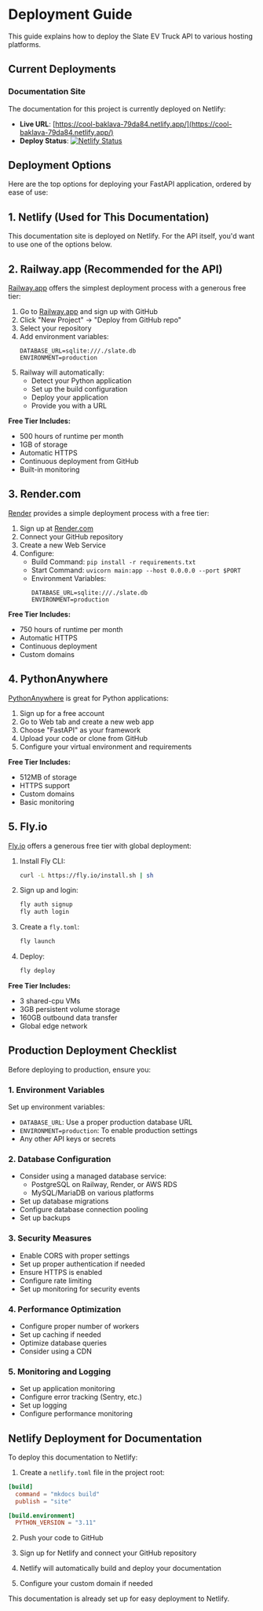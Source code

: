 # Deployment Guide

This guide explains how to deploy the Slate EV Truck API to various hosting platforms.

## Current Deployments

### Documentation Site

The documentation for this project is currently deployed on Netlify:

- **Live URL**: [https://cool-baklava-79da84.netlify.app/](https://cool-baklava-79da84.netlify.app/)
- **Deploy Status**: [![Netlify Status](https://api.netlify.com/api/v1/badges/9a67d4ca-a675-4c4b-ace4-26453b4bc15d/deploy-status)](https://app.netlify.com/projects/cool-baklava-79da84/deploys)

## Deployment Options

Here are the top options for deploying your FastAPI application, ordered by ease of use:

## 1. Netlify (Used for This Documentation)

This documentation site is deployed on Netlify. For the API itself, you'd want to use one of the options below.

## 2. Railway.app (Recommended for the API)

[Railway.app](https://railway.app/) offers the simplest deployment process with a generous free tier:

1. Go to [Railway.app](https://railway.app/) and sign up with GitHub
2. Click "New Project" → "Deploy from GitHub repo"
3. Select your repository
4. Add environment variables:
   ```
   DATABASE_URL=sqlite:///./slate.db
   ENVIRONMENT=production
   ```
5. Railway will automatically:
   - Detect your Python application
   - Set up the build configuration
   - Deploy your application
   - Provide you with a URL

**Free Tier Includes:**

- 500 hours of runtime per month
- 1GB of storage
- Automatic HTTPS
- Continuous deployment from GitHub
- Built-in monitoring

## 3. Render.com

[Render](https://render.com/) provides a simple deployment process with a free tier:

1. Sign up at [Render.com](https://render.com/)
2. Connect your GitHub repository
3. Create a new Web Service
4. Configure:
   - Build Command: `pip install -r requirements.txt`
   - Start Command: `uvicorn main:app --host 0.0.0.0 --port $PORT`
   - Environment Variables:
     ```
     DATABASE_URL=sqlite:///./slate.db
     ENVIRONMENT=production
     ```

**Free Tier Includes:**

- 750 hours of runtime per month
- Automatic HTTPS
- Continuous deployment
- Custom domains

## 4. PythonAnywhere

[PythonAnywhere](https://www.pythonanywhere.com/) is great for Python applications:

1. Sign up for a free account
2. Go to Web tab and create a new web app
3. Choose "FastAPI" as your framework
4. Upload your code or clone from GitHub
5. Configure your virtual environment and requirements

**Free Tier Includes:**

- 512MB of storage
- HTTPS support
- Custom domains
- Basic monitoring

## 5. Fly.io

[Fly.io](https://fly.io/) offers a generous free tier with global deployment:

1. Install Fly CLI:
   ```bash
   curl -L https://fly.io/install.sh | sh
   ```
2. Sign up and login:
   ```bash
   fly auth signup
   fly auth login
   ```
3. Create a `fly.toml`:
   ```bash
   fly launch
   ```
4. Deploy:
   ```bash
   fly deploy
   ```

**Free Tier Includes:**

- 3 shared-cpu VMs
- 3GB persistent volume storage
- 160GB outbound data transfer
- Global edge network

## Production Deployment Checklist

Before deploying to production, ensure you:

### 1. Environment Variables

Set up environment variables:

- `DATABASE_URL`: Use a proper production database URL
- `ENVIRONMENT=production`: To enable production settings
- Any other API keys or secrets

### 2. Database Configuration

- Consider using a managed database service:
  - PostgreSQL on Railway, Render, or AWS RDS
  - MySQL/MariaDB on various platforms
- Set up database migrations
- Configure database connection pooling
- Set up backups

### 3. Security Measures

- Enable CORS with proper settings
- Set up proper authentication if needed
- Ensure HTTPS is enabled
- Configure rate limiting
- Set up monitoring for security events

### 4. Performance Optimization

- Configure proper number of workers
- Set up caching if needed
- Optimize database queries
- Consider using a CDN

### 5. Monitoring and Logging

- Set up application monitoring
- Configure error tracking (Sentry, etc.)
- Set up logging
- Configure performance monitoring

## Netlify Deployment for Documentation

To deploy this documentation to Netlify:

1. Create a `netlify.toml` file in the project root:

```toml
[build]
  command = "mkdocs build"
  publish = "site"

[build.environment]
  PYTHON_VERSION = "3.11"
```

2. Push your code to GitHub

3. Sign up for Netlify and connect your GitHub repository

4. Netlify will automatically build and deploy your documentation

5. Configure your custom domain if needed

This documentation is already set up for easy deployment to Netlify.

